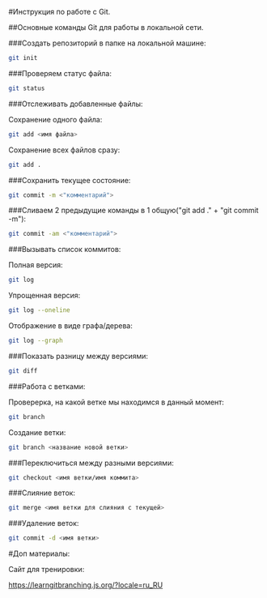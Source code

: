 #Инструкция по работе с Git.

##Основные команды Git для работы в локальной сети.

###Создать репозиторий в папке на локальной машине:
```sh
git init
```

###Проверяем статус файла:
```sh
git status
```

###Отслеживать добавленные файлы:

Сохранение одного файла:
```sh
git add <имя файла>
```

Сохранение всех файлов сразу:
```sh
git add .
```

###Сохранить текущее состояние:
```sh
git commit -m <"комментарий">
```

###Сливаем 2 предыдущие команды в 1 общую("git add ." + "git commit -m"):
```sh
git commit -am <"комментарий">
```

###Вызывать список коммитов:

Полная версия:
```sh
git log
```

Упрощенная версия:
```sh
git log --oneline
```

Отображение в виде графа/дерева:
```sh
git log --graph
```

###Показать разницу между версиями:
```sh
git diff
```

###Работа с ветками:

Проверерка, на какой ветке мы находимся в данный момент:
```sh
git branch
```

Создание ветки:
```sh
git branch <название новой ветки>
```

###Переключиться между разными версиями:
```sh
git checkout <имя ветки/имя коммита>
```

###Слияние веток:
```sh
git merge <имя ветки для слияния с текущей>
```

###Удаление веток:
```sh
git commit -d <имя ветки>
```

#Доп материалы:

Сайт для тренировки:

https://learngitbranching.js.org/?locale=ru_RU